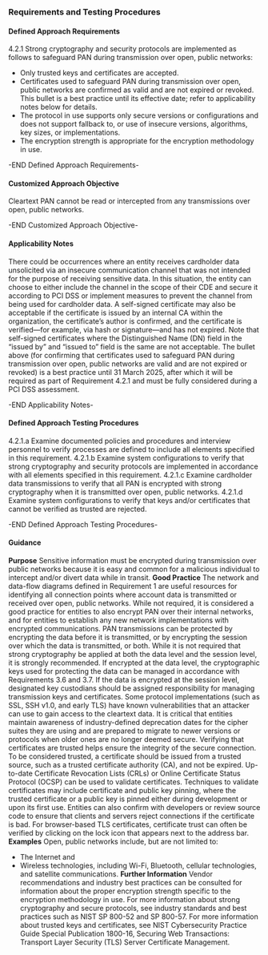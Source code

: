 ### Requirements and Testing Procedures

#### Defined Approach Requirements
4.2.1 Strong cryptography and security protocols are implemented as follows to safeguard PAN during transmission over open, public networks:
- Only trusted keys and certificates are accepted.
- Certificates used to safeguard PAN during transmission over open, public networks are confirmed as valid and are not expired or revoked. This bullet is a best practice until its effective date; refer to applicability notes below for details.
- The protocol in use supports only secure versions or configurations and does not support fallback to, or use of insecure versions, algorithms, key sizes, or implementations.
- The encryption strength is appropriate for the encryption methodology in use.

-END Defined Approach Requirements- 
#### Customized Approach Objective
Cleartext PAN cannot be read or intercepted from any transmissions over open, public networks.

-END Customized Approach Objective- 
#### Applicability Notes
There could be occurrences where an entity receives cardholder data unsolicited via an insecure communication channel that was not intended for the purpose of receiving sensitive data. In this situation, the entity can choose to either include the channel in the scope of their CDE and secure it according to PCI DSS or implement measures to prevent the channel from being used for cardholder data.
A self-signed certificate may also be acceptable if the certificate is issued by an internal CA within the organization, the certificate’s author is confirmed, and the certificate is verified—for example, via hash or signature—and has not expired. Note that self-signed certificates where the Distinguished Name (DN) field in the “issued by” and “issued to” field is the same are not acceptable.
The bullet above (for confirming that certificates used to safeguard PAN during transmission over open, public networks are valid and are not expired or revoked) is a best practice until 31 March 2025, after which it will be required as part of Requirement 4.2.1 and must be fully considered during a PCI DSS assessment.

-END Applicability Notes- 
#### Defined Approach Testing Procedures
4.2.1.a Examine documented policies and procedures and interview personnel to verify processes are defined to include all elements specified in this requirement.
4.2.1.b Examine system configurations to verify that strong cryptography and security protocols are implemented in accordance with all elements specified in this requirement.
4.2.1.c Examine cardholder data transmissions to verify that all PAN is encrypted with strong cryptography when it is transmitted over open, public networks.
4.2.1.d Examine system configurations to verify that keys and/or certificates that cannot be verified as trusted are rejected.

-END Defined Approach Testing Procedures- 
#### Guidance
**Purpose**
Sensitive information must be encrypted during transmission over public networks because it is easy and common for a malicious individual to intercept and/or divert data while in transit.
**Good Practice**
The network and data-flow diagrams defined in Requirement 1 are useful resources for identifying all connection points where account data is transmitted or received over open, public networks.
While not required, it is considered a good practice for entities to also encrypt PAN over their internal networks, and for entities to establish any new network implementations with encrypted communications.
PAN transmissions can be protected by encrypting the data before it is transmitted, or by encrypting the session over which the data is transmitted, or both. While it is not required that strong cryptography be applied at both the data level and the session level, it is strongly recommended. If encrypted at the data level, the cryptographic keys used for protecting the data can be managed in accordance with Requirements 3.6 and 3.7. If the data is encrypted at the session level, designated key custodians should be assigned responsibility for managing transmission keys and certificates.
Some protocol implementations (such as SSL, SSH v1.0, and early TLS) have known vulnerabilities that an attacker can use to gain access to the cleartext data. It is critical that entities maintain awareness of industry-defined deprecation dates for the cipher suites they are using and are prepared to migrate to newer versions or protocols when older ones are no longer deemed secure.
Verifying that certificates are trusted helps ensure the integrity of the secure connection. To be considered trusted, a certificate should be issued from a trusted source, such as a trusted certificate authority (CA), and not be expired. Up-to-date Certificate Revocation Lists (CRLs) or Online Certificate Status Protocol (OCSP) can be used to validate certificates.
Techniques to validate certificates may include certificate and public key pinning, where the trusted certificate or a public key is pinned either during development or upon its first use. Entities can also confirm with developers or review source code to ensure that clients and servers reject connections if the certificate is bad.
For browser-based TLS certificates, certificate trust can often be verified by clicking on the lock icon that appears next to the address bar.
**Examples**
Open, public networks include, but are not limited to:
- The Internet and
- Wireless technologies, including Wi-Fi, Bluetooth, cellular technologies, and satellite communications.
**Further Information**
Vendor recommendations and industry best practices can be consulted for information about the proper encryption strength specific to the encryption methodology in use.
For more information about strong cryptography and secure protocols, see industry standards and best practices such as NIST SP 800-52 and SP 800-57.
For more information about trusted keys and certificates, see NIST Cybersecurity Practice Guide Special Publication 1800-16, Securing Web Transactions: Transport Layer Security (TLS) Server Certificate Management.